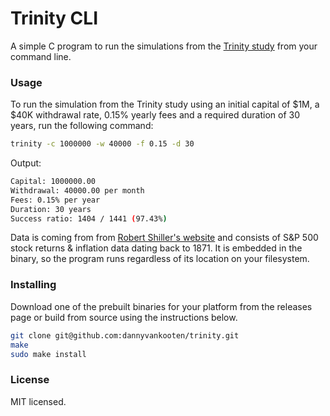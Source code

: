 # Trinity CLI

A simple C program to run the simulations from the [Trinity study](https://en.wikipedia.org/wiki/Trinity_study) from your command line. 

### Usage

To run the simulation from the Trinity study using an initial capital of $1M, a $40K withdrawal rate, 0.15% yearly fees and a required duration of 30 years, run the following command:


```sh
trinity -c 1000000 -w 40000 -f 0.15 -d 30
```

Output:
```sh
Capital: 1000000.00
Withdrawal: 40000.00 per month
Fees: 0.15% per year
Duration: 30 years
Success ratio: 1404 / 1441 (97.43%)
```

Data is coming from from [Robert Shiller's website](http://www.econ.yale.edu/~shiller/data.htm) and consists of S&P 500 stock returns & inflation data dating back to 1871. It is embedded in the binary, so the program runs regardless of its location on your filesystem.


### Installing

Download one of the prebuilt binaries for your platform from the releases page or build from source using the instructions below.

```sh
git clone git@github.com:dannyvankooten/trinity.git
make
sudo make install
```


### License

MIT licensed.